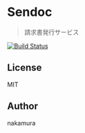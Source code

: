 # Sendoc

> 請求書発行サービス

[![Build Status](https://travis-ci.org/nakanakamu0828/sendoc.svg?branch=master)](https://travis-ci.org/nakanakamu0828/sendoc)

## License
MIT

## Author
nakamura
